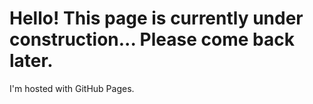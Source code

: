 <!DOCTYPE html>
<html>
<body>
<h1>Hello! This page is currently under construction... Please come back later.</h1>
<p>I'm hosted with GitHub Pages.</p>
</body>
</html>
